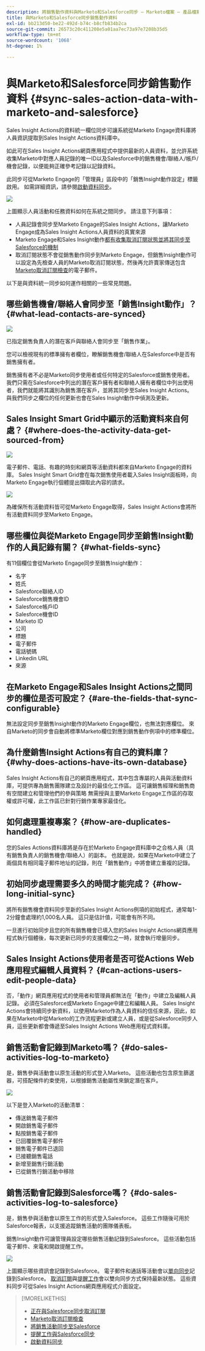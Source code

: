 ```yaml
---
description: 將銷售動作資料與Marketo和Salesforce同步 — Marketo檔案 — 產品檔案
title: 與Marketo和Salesforce同步銷售動作資料
exl-id: bb213d50-be22-492d-b74c-b8cfb834b2ca
source-git-commit: 26573c20c411208e5a01aa7ec73a97e7208b35d5
workflow-type: tm+mt
source-wordcount: '1068'
ht-degree: 1%

---
```


# 與Marketo和Salesforce同步銷售動作資料 {#sync-sales-action-data-with-marketo-and-salesforce}

Sales Insight Actions的資料統一欄位同步可讓系統從Marketo Engage資料庫將人員資訊提取到Sales Insight Actions資料庫中。

如此可在Sales Insight Actions網頁應用程式中提供最新的人員資料，並允許系統收集Marketo中對應人員記錄的唯一ID以及Salesforce中的銷售機會/聯絡人/帳戶/機會記錄，以便能夠正確參考記錄以記錄資料。

此同步可從Marketo Engage的「管理員」區段中的「銷售Insight動作設定」標籤啟用。 如需詳細資訊，請參閱[啟動資料同步](/help/marketo/product-docs/marketo-sales-insight/actions/getting-started/sales-insight-actions-admin-setup-guide.md#initiate-data-sync)。

![](assets/actions-data-sync-faq-1.png)

上圖顯示人員活動和任務資料如何在系統之間同步。 請注意下列事項：

* 人員記錄會同步至Marketo Engage的Sales Insight Actions，讓Marketo Engage成為Sales Insight Actions人員資料的真實來源
* Marketo Engage和Sales Insight動作[都有收集取消訂閱狀態並將其同步至Salesforce的機制](/help/marketo/product-docs/marketo-sales-insight/actions/email/unsubscribes/syncing-unsubscribes-with-salesforce.md)
* 取消訂閱狀態不會從銷售動作同步到Marketo Engage，但銷售Insight動作可以設定為先檢查人員的Marketo取消訂閱狀態，然後再允許賣家傳送包含[Marketo取消訂閱檢查](/help/marketo/product-docs/marketo-sales-insight/actions/email/unsubscribes/marketo-unsubscribe-check.md)的電子郵件。

以下是與資料統一同步如何運作相關的一些常見問題。

## 哪些銷售機會/聯絡人會同步至「銷售Insight動作」？ {#what-lead-contacts-are-synced}

![](assets/actions-data-sync-faq-2.png)

已指定銷售負責人的潛在客戶與聯絡人會同步至「銷售作業」。

您可以檢視現有的標準擁有者欄位，瞭解銷售機會/聯絡人在Salesforce中是否有銷售擁有者。

銷售擁有者不必是Marketo同步使用者或任何特定的Salesforce或銷售使用者。 我們只需在Salesforce中列出的潛在客戶擁有者和聯絡人擁有者欄位中列出使用者，我們就能將其識別為銷售潛在客戶，並將其同步至Sales Insight Actions。 與我們同步之欄位的任何更新也會在Sales Insight動作中偵測及更新。

## Sales Insight Smart Grid中顯示的活動資料來自何處？ {#where-does-the-activity-data-get-sourced-from}

![](assets/actions-data-sync-faq-3.png)

電子郵件、電話、有趣的時刻和網頁等活動資料都來自Marketo Engage的資料庫。 Sales Insight Smart Grid會在每次銷售使用者載入Sales Insight面板時，向Marketo Engage執行個體提出擷取此內容的請求。

![](assets/actions-data-sync-faq-4.png)

為確保所有活動資料皆可從Marketo Engage取得，Sales Insight Actions會將所有活動資料同步至Marketo Engage。

## 哪些欄位與從Marketo Engage同步至銷售Insight動作的人員記錄有關？ {#what-fields-sync}

有11個欄位會從Marketo Engage同步至銷售Insight動作：

* 名字
* 姓氏
* Salesforce聯絡人ID
* Salesforce銷售機會ID
* Salesforce帳戶ID
* Salesforce機會ID
* Marketo ID
* 公司
* 標題
* 電子郵件
* 電話號碼
* Linkedin URL
* 來源

## 在Marketo Engage和Sales Insight Actions之間同步的欄位是否可設定？ {#are-the-fields-that-sync-configurable}

無法設定同步至銷售Insight動作的Marketo Engage欄位，也無法對應欄位。 來自Marketo的同步會自動將標準Marketo欄位對應到銷售動作例項中的標準欄位。

## 為什麼銷售Insight Actions有自己的資料庫？ {#why-does-actions-have-its-own-database}

Sales Insight Actions有自己的網頁應用程式，其中包含專屬的人員與活動資料庫，可提供專為銷售團隊建立及設計的最佳化工作區。 這可讓銷售經理和銷售商有空間建立和管理他們的參與策略   無需授與主要Marketo Engage工作區的存取權或許可權，此工作區已針對行銷作業專家最佳化。

## 如何處理重複專案？ {#how-are-duplicates-handled}

您的Sales Actions資料庫將是存在於Marketo Engage資料庫中之合格人員（具有銷售負責人的銷售機會/聯絡人）的副本。 也就是說，如果在Marketo中建立了兩個具有相同電子郵件地址的記錄，則在「銷售動作」中將會建立重複的記錄。

## 初始同步處理需要多久的時間才能完成？ {#how-long-initial-sync}

將所有銷售機會資料同步至新的Sales Insight Actions例項的初始程式，通常每1-2分鐘會處理約1,000名人員。 這只是估計值，可能會有所不同。

一旦進行初始同步且您的所有銷售機會已填入您的Sales Insight Actions網頁應用程式執行個體後，每次更新已同步的支援欄位之一時，就會執行增量同步。

## Sales Insight Actions使用者是否可從Actions Web應用程式編輯人員資料？ {#can-actions-users-edit-people-data}

否，「動作」網頁應用程式的使用者和管理員都無法在「動作」中建立及編輯人員記錄。 必須在Salesforce或Marketo Engage中建立和編輯人員。 Sales Insight Actions會持續同步新資料，以使用Marketo作為人員資料的信任來源，因此，如果在Marketo中從Marketo的工作流程更新或建立人員，或是從Salesforce同步人員，這些更新都會傳遞至Sales Insight Actions Web應用程式資料庫。

## 銷售活動會記錄到Marketo嗎？ {#do-sales-activities-log-to-marketo}

是，銷售參與活動會以原生活動的形式登入Marketo。 這些活動也包含原生篩選器，可搭配條件約束使用，以根據銷售活動屬性來鎖定潛在客戶。

![](assets/actions-data-sync-faq-5.png)

以下是登入Marketo的活動清單：

* 傳送銷售電子郵件
* 開啟銷售電子郵件
* 點按銷售電子郵件
* 已回覆銷售電子郵件
* 銷售電子郵件已退回
* 已接聽銷售電話
* 新增至銷售行銷活動
* 已從銷售行銷活動中移除

## 銷售活動會記錄到Salesforce嗎？ {#do-sales-activities-log-to-salesforce}

是，銷售參與活動會以原生工作的形式登入Salesforce。 這些工作隨後可用於Salesforce報表，以支援追蹤銷售活動的團隊儀表板。

銷售Insight動作可讓管理員設定哪些銷售活動記錄到Salesforce。 這些活動包括電子郵件、來電和開啟提醒工作。

![](assets/actions-data-sync-faq-6.png)

上圖顯示哪些資訊會記錄到Salesforce。 電子郵件和通話等活動會以[單向同步](/help/marketo/product-docs/marketo-sales-insight/actions/crm/salesforce-integration/sync-sales-activities-to-salesforce.md)記錄到Salesforce。 [取消訂閱](/help/marketo/product-docs/marketo-sales-insight/actions/email/unsubscribes/syncing-unsubscribes-with-salesforce.md)與[提醒工作](/help/marketo/product-docs/marketo-sales-insight/actions/tasks/reminder-task-sync-with-salesforce.md)會以雙向同步方式保持最新狀態。 這些資料同步可從Sales Insight Actions網頁應用程式介面設定。

>[!MORELIKETHIS]
>
>* [正在與Salesforce同步取消訂閱](/help/marketo/product-docs/marketo-sales-insight/actions/email/unsubscribes/syncing-unsubscribes-with-salesforce.md)
>* [Marketo取消訂閱檢查](/help/marketo/product-docs/marketo-sales-insight/actions/email/unsubscribes/marketo-unsubscribe-check.md)
>* [將銷售活動同步至Salesforce](/help/marketo/product-docs/marketo-sales-insight/actions/crm/salesforce-integration/sync-sales-activities-to-salesforce.md)
>* [提醒工作與Salesforce同步](/help/marketo/product-docs/marketo-sales-insight/actions/tasks/reminder-task-sync-with-salesforce.md)
>* [啟動資料同步](/help/marketo/product-docs/marketo-sales-insight/actions/getting-started/sales-insight-actions-admin-setup-guide.md#initiate-data-sync)
